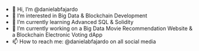 - 👋 Hi, I’m @danielabfajardo
- 👀 I’m interested in Big Data & Blockchain Development
- 🌱 I’m currently learning Advanced SQL & Solidity
- 💞️ I’m currently working on a Big Data Movie Recommendation Website & a Blockchain Electronic Voting dApp
- 📫 How to reach me: @danielabfajardo on all social media

<!---
danielabfajardo/danielabfajardo is a ✨ special ✨ repository because its `README.md` (this file) appears on your GitHub profile.
You can click the Preview link to take a look at your changes.
--->
